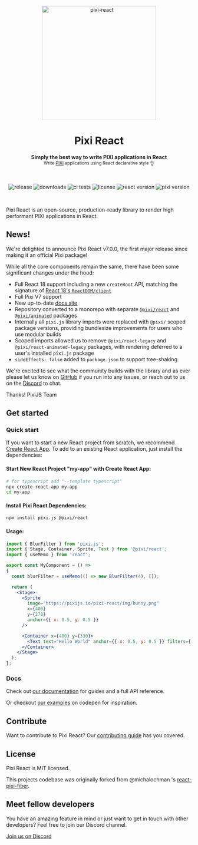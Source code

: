 <p align="center">
  <img src="https://user-images.githubusercontent.com/232559/142733492-3c106f68-8b8e-459c-95f9-aca77561d438.png" alt="pixi-react" width="310" />
</p>

<h1 align="center">
  Pixi React
</h1>

<p align="center">
  <strong>Simply the best way to write PIXI applications in React</strong>
  <br />
  <sub>Write <a href="http://www.pixijs.com/">PIXI</a> applications using React declarative style 👌</sub>
</p>

<br />

<p align="center">
  <img src="https://img.shields.io/github/v/release/pixijs/pixi-react" alt="release" />
  <img src="https://img.shields.io/npm/dm/@pixi/react" alt="downloads" />
  <img src="https://img.shields.io/circleci/project/github/pixijs/pixi-react/master.svg" alt="ci tests" />
  <img src="https://img.shields.io/badge/license-MIT-green.svg" alt="license" />
  <img src="https://img.shields.io/badge/react-latest-ff69b4.svg" alt="react version" />
  <img src="https://img.shields.io/badge/pixi-v6+-ff69b4.svg" alt="pixi version" />
</p>

<br />

Pixi React is an open-source, production-ready library to render high performant PIXI applications in React.

## News!

We're delighted to announce Pixi React v7.0.0, the first major release since making it an official Pixi package!

While all the core components remain the same, there have been some significant changes under the hood:

* Full React 18 support including a new `createRoot` API, matching the signature of [React 18's `ReactDOM/client`](https://reactjs.org/blog/2022/03/08/react-18-upgrade-guide.html#updates-to-client-rendering-apis)
* Full Pixi V7 support
* New up-to-date [docs site](https://pixijs.io/pixi-react/)
* Repository converted to a monorepo with separate [`@pixi/react`](https://www.npmjs.com/package/@pixi/react) and [`@pixi/animated`](https://www.npmjs.com/package/@pixi/react-animated) packages
* Internally all `pixi.js` library imports were replaced with `@pixi/` scoped package versions, providing bundlesize improvements for users who use modular builds
* Scoped imports allowed us to remove `@pixi/react-legacy` and `@pixi/react-animated-legacy` packages, with rendering deferred to a user's installed `pixi.js` package
* `sideEffects: false` added to `package.json` to support tree-shaking

We're excited to see what the community builds with the library and as ever please let us know on [GitHub](https://github.com/pixijs/pixi-react/issues) if you run into any issues, or reach out to us on the [Discord](https://discord.com/channels/734147990985375826/968068526566965279) to chat.

Thanks!
PixiJS Team

## Get started

### Quick start

If you want to start a new React project from scratch, we recommend [Create React App](https://github.com/facebook/create-react-app).
To add to an existing React application, just install the dependencies:

#### Start New React Project "my-app" with Create React App:
```bash
# for typescript add "--template typescript"
npx create-react-app my-app
cd my-app
```

#### Install Pixi React Dependencies:
```bash
npm install pixi.js @pixi/react
```

#### Usage:
```jsx
import { BlurFilter } from 'pixi.js';
import { Stage, Container, Sprite, Text } from '@pixi/react';
import { useMemo } from 'react';

export const MyComponent = () =>
{
  const blurFilter = useMemo(() => new BlurFilter(4), []);

  return (
    <Stage>
      <Sprite
        image="https://pixijs.io/pixi-react/img/bunny.png"
        x={400}
        y={270}
        anchor={{ x: 0.5, y: 0.5 }}
      />

      <Container x={400} y={330}>
        <Text text="Hello World" anchor={{ x: 0.5, y: 0.5 }} filters={[blurFilter]} />
      </Container>
    </Stage>
  );
};
```

### Docs

Check out [our documentation](https://pixijs.io/pixi-react/) for guides and a full API reference.

Or checkout [our examples](https://codepen.io/collection/XPpGdb) on codepen for inspiration.

## Contribute

Want to contribute to Pixi React? Our [contributing guide](/CONTRIBUTING.md) has you covered.

## License

Pixi React is MIT licensed.

This projects codebase was originally forked from @michalochman 's [react-pixi-fiber](https://github.com/michalochman/react-pixi-fiber).

## Meet fellow developers

You have an amazing feature in mind or just want to get in touch with other developers? Feel free to join our Discord channel.

[Join us on Discord](https://discord.com/channels/734147990985375826/968068526566965279)
